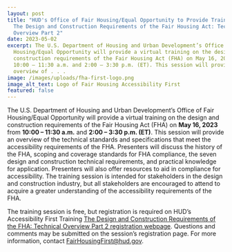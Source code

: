 ```yaml
---
layout: post
title: "HUD's Office of Fair Housing/Equal Opportunity to Provide Training on
  The Design and Construction Requirements of the Fair Housing Act: Technical
  Overview Part 2"
date: 2023-05-02
excerpt: The U.S. Department of Housing and Urban Development’s Office of Fair
  Housing/Equal Opportunity will provide a virtual training on the design and
  construction requirements of the Fair Housing Act (FHA) on May 16, 2023 from
  10:00 – 11:30 a.m. and 2:00 – 3:30 p.m. (ET). This session will provide an
  overview of . . .
image: /images/uploads/fha-first-logo.png
image_alt_text: Logo of Fair Housing Accessibility First
featured: false
---
```

The U.S. Department of Housing and Urban Development’s Office of Fair Housing/Equal Opportunity will provide a virtual training on the design and construction requirements of the Fair Housing Act (FHA) on **May 16, 2023** from **10:00 – 11:30 a.m.** and **2:00 – 3:30 p.m. (ET)**. This session will provide an overview of the technical standards and specifications that meet the accessibility requirements of the FHA. Presenters will discuss the history of the FHA, scoping and coverage standards for FHA compliance, the seven design and construction technical requirements, and practical knowledge for application. Presenters will also offer resources to aid in compliance for accessibility. The training session is intended for stakeholders in the design and construction industry, but all stakeholders are encouraged to attend to acquire a greater understanding of the accessibility requirements of the FHA. 

The training session is free, but registration is required on HUD’s Accessibility First Training [The Design and Construction Requirements of the FHA: Technical Overview Part 2 registration webpage](https://register.gotowebinar.com/rt/8861720000857133401). Questions and comments may be submitted on the session’s registration page. For more information, contact [FairHousingFirst@hud.gov](mailto:FairHousingFirst@hud.gov).
